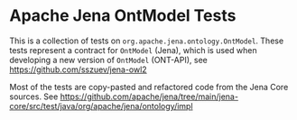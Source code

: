 
# Apache Jena OntModel Tests

This is a collection of tests on `org.apache.jena.ontology.OntModel`.
These tests represent a contract for `OntModel` (Jena), 
which is used when developing a new version of `OntModel` (ONT-API), 
see https://github.com/sszuev/jena-owl2    

Most of the tests are copy-pasted and refactored code from the Jena Core sources.
See https://github.com/apache/jena/tree/main/jena-core/src/test/java/org/apache/jena/ontology/impl

